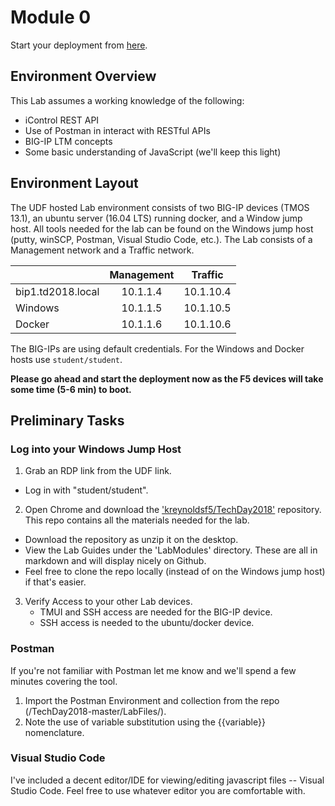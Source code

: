 # Module 0

Start your deployment from [here](https://udf.f5.com/b/e160ac9a-f752-4e45-801f-7279fcf1e9d9#documentation).

## Environment Overview

This Lab assumes a working knowledge of the following:
- iControl REST API
- Use of Postman in interact with RESTful APIs
- BIG-IP LTM concepts
- Some basic understanding of JavaScript (we'll keep this light)

## Environment Layout
The UDF hosted Lab environment consists of two BIG-IP devices (TMOS 13.1), an ubuntu server (16.04 LTS) running docker, and a Window jump host. All tools needed for the lab can be found on the Windows jump host (putty, winSCP, Postman, Visual Studio Code, etc.). The Lab consists of a Management network and a Traffic network. 

|               | Management | Traffic |
| ------------- |:-----------:|:----------:|
| bip1.td2018.local | 10.1.1.4     | 10.1.10.4 | 
| Windows            | 10.1.1.5     | 10.1.10.5 | 
| Docker           | 10.1.1.6     | 10.1.10.6 | 


The BIG-IPs are using default credentials. For the Windows and Docker hosts use ```student/student```.

**Please go ahead and start the deployment now as the F5 devices will take some time (5-6 min) to boot.**

## Preliminary Tasks
### Log into your Windows Jump Host
1. Grab an RDP link from the UDF link.
  * Log in with "student/student".
2. Open Chrome and download the ['kreynoldsf5/TechDay2018'](https://github.com/kreynoldsf5/TechDay2018.git) repository. This repo contains all the materials needed for the lab.
  * Download the repository as unzip it on the desktop.
  * View the Lab Guides under the 'LabModules' directory. These are all in markdown and will display nicely on Github. 
  * Feel free to clone the repo locally (instead of on the Windows jump host) if that's easier.
3. Verify Access to your other Lab devices.
    * TMUI and SSH access are needed for the BIG-IP device.
    * SSH access is needed to the ubuntu/docker device.
 

### Postman
If you're not familiar with Postman let me know and we'll spend a few minutes covering the tool.

1. Import the Postman Environment and collection from the repo (/TechDay2018-master/LabFiles/).
3. Note the use of variable substitution using the {{variable}} nomenclature.

### Visual Studio Code
I've included a decent editor/IDE for viewing/editing javascript files -- Visual Studio Code. Feel free to use whatever editor you are comfortable with.
